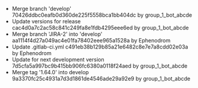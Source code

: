 - Merge branch 'develop' 70426ddbc0eafb0d360de225f5558bca1bb404dc by group_1_bot_abcde
- Update versions for release cac4d0a7c2ac58c841c249fa8e1fdb4295eee6ed by group_1_bot_abcde
- Merge branch 'JIRA-2' into 'develop' aa1114f4d27a049ac4e01fa78402eee965a1528a by Ephenodrom
- Update .gitlab-ci.yml c491eb38b129b85a21e6482c8e7e7a8cdd02e03a by Ephenodrom
- Update for next development version 7d5cfa5a997bc9b415bb906fc6380a0118f24aed by group_1_bot_abcde
- Merge tag '1.64.0' into develop 9a3370fc25c4931a7d3d1861de4546ade29a92e9 by group_1_bot_abcde
